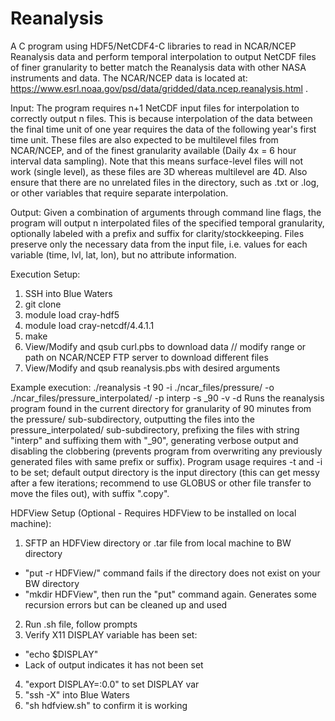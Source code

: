 # Reanalysis

A C program using HDF5/NetCDF4-C libraries to read in NCAR/NCEP Reanalysis data and perform temporal interpolation to output NetCDF files of finer granularity to better match the Reanalysis data with other NASA instruments and data. The NCAR/NCEP data is located at: https://www.esrl.noaa.gov/psd/data/gridded/data.ncep.reanalysis.html . 

Input:
The program requires n+1 NetCDF input files for interpolation to correctly output n files. This is because interpolation of the data
between the final time unit of one year requires the data of the following year's first time unit. These files are also expected to be
multilevel files from NCAR/NCEP, and of the finest granularity available (Daily 4x = 6 hour interval data sampling). Note that this means
surface-level files will not work (single level), as these files are 3D whereas multilevel are 4D. Also ensure that there are no unrelated
files in the directory, such as .txt or .log, or other variables that require separate interpolation. 

Output:
Given a combination of arguments through command line flags, the program will output n interpolated files of the specified temporal
granularity, optionally labeled with a prefix and suffix for clarity/stockkeeping. Files preserve only the necessary data from the input file, i.e. values for each variable (time, lvl, lat, lon), but no attribute information.

Execution Setup:
1) SSH into Blue Waters
2) git clone
3) module load cray-hdf5
4) module load cray-netcdf/4.4.1.1
5) make
5) View/Modify and qsub curl.pbs to download data // modify range or path on NCAR/NCEP FTP server to download different files
6) View/Modify and qsub reanalysis.pbs with desired arguments

Example execution:
./reanalysis -t 90 -i ./ncar\_files/pressure/ -o ./ncar\_files/pressure\_interpolated/ -p interp -s \_90 -v -d
Runs the reanalysis program found in the current directory for granularity of 90 minutes from the pressure/ sub-subdirectory, outputting the files into the pressure\_interpolated/ sub-subdirectory, prefixing the files with string "interp" and suffixing them with "\_90", generating verbose output and disabling the clobbering (prevents program from overwriting any previously generated files with same prefix or suffix). Program usage requires -t and -i to be set; default output directory is the input directory (this can get messy after a few iterations; recommend to use GLOBUS or other file transfer to move the files out), with suffix ".copy".

HDFView Setup (Optional - Requires HDFView to be installed on local machine):
1) SFTP an HDFView directory or .tar file from local machine to BW directory
  - "put -r HDFView/" command fails if the directory does not exist on your BW directory
  - "mkdir HDFView", then run the "put" command again. Generates some recursion errors but can be cleaned up and used
2) Run .sh file, follow prompts
3) Verify X11 DISPLAY variable has been set:
  - "echo $DISPLAY"
  - Lack of output indicates it has not been set
4) "export DISPLAY=:0.0" to set DISPLAY var
5) "ssh -X" into Blue Waters
6) "sh hdfview.sh" to confirm it is working


